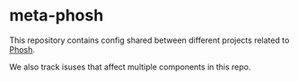 meta-phosh
==========

This repository contains config shared between different projects related to
[Phosh][].

We also track isuses that affect multiple components in this repo.

[Phosh]: https://phosh.mobi/
